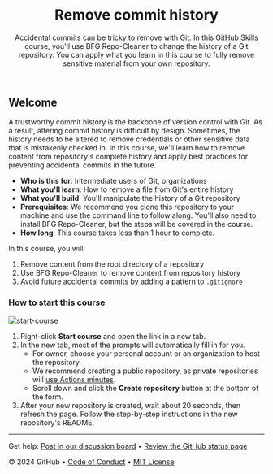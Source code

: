 <header>

<!--
  <<< Author notes: Course header >>>
  Read <https://skills.github.com/quickstart> for more information about how to build courses using this template.
  Include a 1280×640 image, course name in sentence case, and a concise description in emphasis.
  In your repository settings: enable template repository, add your 1280×640 social image, auto delete head branches.
  Next to "About", add description & tags; disable releases, packages, & environments.
  Add your open source license, GitHub uses the MIT license.
-->

# Remove commit history

Accidental commits can be tricky to remove with Git. In this GitHub Skills course, you'll use BFG Repo-Cleaner to change the history of a Git repository. You can apply what you learn in this course to fully remove sensitive material from your own repository.

</header>

<!--
  <<< Author notes: Course start >>>
  Include start button, a note about Actions minutes,
  and tell the learner why they should take the course.
-->

## Welcome

A trustworthy commit history is the backbone of version control with Git. As a result, altering commit history is difficult by design. Sometimes, the history needs to be altered to remove credentials or other sensitive data that is mistakenly checked in. In this course, we'll learn how to remove content from repository's complete history and apply best practices for preventing accidental commits in the future.

- **Who is this for**: Intermediate users of Git, organizations
- **What you'll learn**: How to remove a file from Git's entire history
- **What you'll build**: You'll manipulate the history of a Git repository
- **Prerequisites**: We recommend you clone this repository to your machine and use the command line to follow along. You'll also need to install BFG Repo-Cleaner, but the steps will be covered in the course.
- **How long**: This course takes less than 1 hour to complete.

In this course, you will:

1. Remove content from the root directory of a repository
2. Use BFG Repo-Cleaner to remove content from repository history
3. Avoid future accidental commits by adding a pattern to `.gitignore`

### How to start this course

<!-- For start course, run in JavaScript:
'https://github.com/new?' + new URLSearchParams({
  template_owner: 'skills',
  template_name: 'change-commit-history',
  owner: '@me',
  name: 'skills-change-commit-history',
  description: 'My copy of the skills course on changing commit history',
  visibility: 'public',
}).toString()
-->

[![start-course](https://user-images.githubusercontent.com/1221423/235727646-4a590299-ffe5-480d-8cd5-8194ea184546.svg)](https://github.com/new?template_owner=skills&template_name=change-commit-history&owner=%40me&name=skills-change-commit-history&description=My+copy+of+the+skills+course+on+changing+commit+history&visibility=public)

1. Right-click **Start course** and open the link in a new tab.
2. In the new tab, most of the prompts will automatically fill in for you.
   - For owner, choose your personal account or an organization to host the repository.
   - We recommend creating a public repository, as private repositories will [use Actions minutes](https://docs.github.com/en/billing/managing-billing-for-github-actions/about-billing-for-github-actions).
   - Scroll down and click the **Create repository** button at the bottom of the form.
3. After your new repository is created, wait about 20 seconds, then refresh the page. Follow the step-by-step instructions in the new repository's README.

<footer>

<!--
  <<< Author notes: Footer >>>
  Add a link to get support, GitHub status page, code of conduct, license link.
-->

---

Get help: [Post in our discussion board](https://github.com/orgs/skills/discussions/categories/change-commit-history) &bull; [Review the GitHub status page](https://www.githubstatus.com/)

&copy; 2024 GitHub &bull; [Code of Conduct](https://www.contributor-covenant.org/version/2/1/code_of_conduct/code_of_conduct.md) &bull; [MIT License](https://gh.io/mit)

</footer>
